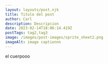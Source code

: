 ```yaml
---
layout: layouts/post.njk
title: Titulo del post
author: Carl
description: Descripcion
date: 2023-02-14T18:06:14.419Z
postTags: tag2,tag3
image: /images/post-images/sprite_sheet2.png
imageAlt: image captionnn
---
```

e﻿l cuerpooo